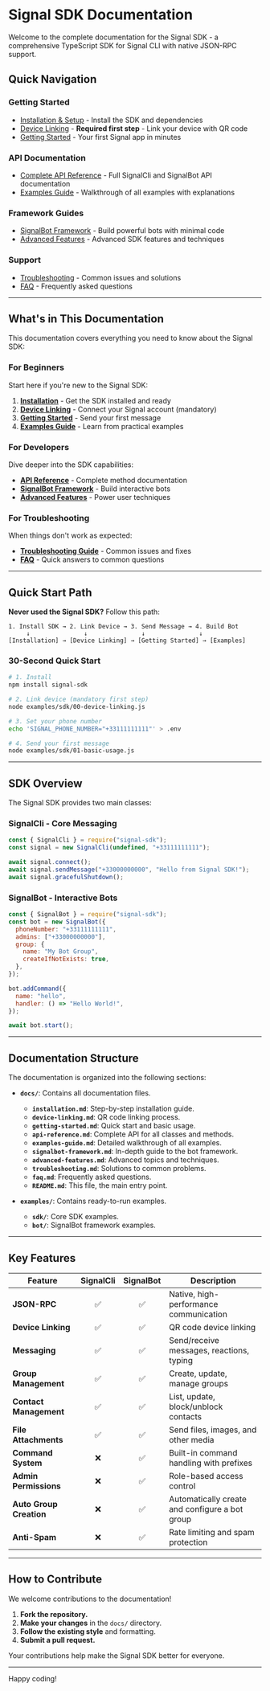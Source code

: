 # Signal SDK Documentation

Welcome to the complete documentation for the Signal SDK - a comprehensive TypeScript SDK for Signal CLI with native JSON-RPC support.

## Quick Navigation

### Getting Started

- [Installation & Setup](./installation.md) - Install the SDK and dependencies
- [Device Linking](./device-linking.md) - **Required first step** - Link your device with QR code
- [Getting Started](./getting-started.md) - Your first Signal app in minutes

### API Documentation

- [Complete API Reference](./api-reference.md) - Full SignalCli and SignalBot API documentation
- [Examples Guide](./examples-guide.md) - Walkthrough of all examples with explanations

### Framework Guides

- [SignalBot Framework](./signalbot-framework.md) - Build powerful bots with minimal code
- [Advanced Features](./advanced-features.md) - Advanced SDK features and techniques

### Support

- [Troubleshooting](./troubleshooting.md) - Common issues and solutions
- [FAQ](./faq.md) - Frequently asked questions

---

## What's in This Documentation

This documentation covers everything you need to know about the Signal SDK:

### For Beginners

Start here if you're new to the Signal SDK:

1. **[Installation](./installation.md)** - Get the SDK installed and ready
2. **[Device Linking](./device-linking.md)** - Connect your Signal account (mandatory)
3. **[Getting Started](./getting-started.md)** - Send your first message
4. **[Examples Guide](./examples-guide.md)** - Learn from practical examples

### For Developers

Dive deeper into the SDK capabilities:

- **[API Reference](./api-reference.md)** - Complete method documentation
- **[SignalBot Framework](./signalbot-framework.md)** - Build interactive bots
- **[Advanced Features](./advanced-features.md)** - Power user techniques

### For Troubleshooting

When things don't work as expected:

- **[Troubleshooting Guide](./troubleshooting.md)** - Common issues and fixes
- **[FAQ](./faq.md)** - Quick answers to common questions

---

## Quick Start Path

**Never used the Signal SDK?** Follow this path:

```
1. Install SDK → 2. Link Device → 3. Send Message → 4. Build Bot
     ↓               ↓               ↓               ↓
[Installation] → [Device Linking] → [Getting Started] → [Examples]
```

### 30-Second Quick Start

```bash
# 1. Install
npm install signal-sdk

# 2. Link device (mandatory first step)
node examples/sdk/00-device-linking.js

# 3. Set your phone number
echo 'SIGNAL_PHONE_NUMBER="+33111111111"' > .env

# 4. Send your first message
node examples/sdk/01-basic-usage.js
```

---

## SDK Overview

The Signal SDK provides two main classes:

### SignalCli - Core Messaging

```javascript
const { SignalCli } = require("signal-sdk");
const signal = new SignalCli(undefined, "+33111111111");

await signal.connect();
await signal.sendMessage("+33000000000", "Hello from Signal SDK!");
await signal.gracefulShutdown();
```

### SignalBot - Interactive Bots

```javascript
const { SignalBot } = require("signal-sdk");
const bot = new SignalBot({
  phoneNumber: "+33111111111",
  admins: ["+33000000000"],
  group: {
    name: "My Bot Group",
    createIfNotExists: true,
  },
});

bot.addCommand({
  name: "hello",
  handler: () => "Hello World!",
});

await bot.start();
```

---

## Documentation Structure

The documentation is organized into the following sections:

- **`docs/`**: Contains all documentation files.

  - **`installation.md`**: Step-by-step installation guide.
  - **`device-linking.md`**: QR code linking process.
  - **`getting-started.md`**: Quick start and basic usage.
  - **`api-reference.md`**: Complete API for all classes and methods.
  - **`examples-guide.md`**: Detailed walkthrough of all examples.
  - **`signalbot-framework.md`**: In-depth guide to the bot framework.
  - **`advanced-features.md`**: Advanced topics and techniques.
  - **`troubleshooting.md`**: Solutions to common problems.
  - **`faq.md`**: Frequently asked questions.
  - **`README.md`**: This file, the main entry point.

- **`examples/`**: Contains ready-to-run examples.
  - **`sdk/`**: Core SDK examples.
  - **`bot/`**: SignalBot framework examples.

---

## Key Features

| Feature                 | SignalCli | SignalBot | Description                                    |
| ----------------------- | :-------: | :-------: | ---------------------------------------------- |
| **JSON-RPC**            |    ✅     |    ✅     | Native, high-performance communication         |
| **Device Linking**      |    ✅     |    ✅     | QR code device linking                         |
| **Messaging**           |    ✅     |    ✅     | Send/receive messages, reactions, typing       |
| **Group Management**    |    ✅     |    ✅     | Create, update, manage groups                  |
| **Contact Management**  |    ✅     |    ✅     | List, update, block/unblock contacts           |
| **File Attachments**    |    ✅     |    ✅     | Send files, images, and other media            |
| **Command System**      |    ❌     |    ✅     | Built-in command handling with prefixes        |
| **Admin Permissions**   |    ❌     |    ✅     | Role-based access control                      |
| **Auto Group Creation** |    ❌     |    ✅     | Automatically create and configure a bot group |
| **Anti-Spam**           |    ❌     |    ✅     | Rate limiting and spam protection              |

---

## How to Contribute

We welcome contributions to the documentation!

1.  **Fork the repository.**
2.  **Make your changes** in the `docs/` directory.
3.  **Follow the existing style** and formatting.
4.  **Submit a pull request.**

Your contributions help make the Signal SDK better for everyone.

---

Happy coding!
